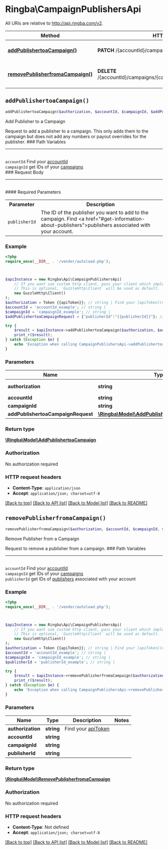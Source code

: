 # Ringba\CampaignPublishersApi

All URIs are relative to http://api.ringba.com/v2.

Method | HTTP request | Description
------------- | ------------- | -------------
[**addPublishertoaCampaign()**](CampaignPublishersApi.md#addPublishertoaCampaign) | **PATCH** /{accountId}/campaigns/{campaignId}/affiliates | Add Publisher to a Campaign
[**removePublisherfromaCampaign()**](CampaignPublishersApi.md#removePublisherfromaCampaign) | **DELETE** /{accountId}/campaigns/{campaignId}/affiliates/{publisherId} | Remove Publisher from a Campaign


## `addPublishertoaCampaign()`

```php
addPublishertoaCampaign($authorization, $accountId, $campaignId, $addPublishertoaCampaignRequest): \Ringba\Model\AddPublishertoaCampaign
```

Add Publisher to a Campaign

Request to add a publisher to a campaign. This only adds them to the campaign but does not add any numbers or payout overrides for the publisher.  ### Path Variables  <hr> <br>  ``accountId`` Find your [accountId](#get-your-account-information) <br>  `campaignId` get IDs of your [campaigns](#get-campaign-information) <br>  ### Request Body <hr> <br>  #### Required Parameters <table> <tr> <th>Parameter</th> <th>Description</th> </tr> <tr> <td><code>publisherId</code></td> <td>The ID of the publisher you want to add to the campaign. Find <a href=\"#get-information-about-publishers\">publishers</a> associated with your account.</td> </tr> </table>

### Example

```php
<?php
require_once(__DIR__ . '/vendor/autoload.php');



$apiInstance = new Ringba\Api\CampaignPublishersApi(
    // If you want use custom http client, pass your client which implements `GuzzleHttp\ClientInterface`.
    // This is optional, `GuzzleHttp\Client` will be used as default.
    new GuzzleHttp\Client()
);
$authorization = Token {{apiToken}}; // string | Find your [apiToken](#get-or-create-api-token)
$accountId = 'accountId_example'; // string | 
$campaignId = 'campaignId_example'; // string | 
$addPublishertoaCampaignRequest = {"publisherId":"{{publisherId}}"}; // \Ringba\Model\AddPublishertoaCampaignRequest | 

try {
    $result = $apiInstance->addPublishertoaCampaign($authorization, $accountId, $campaignId, $addPublishertoaCampaignRequest);
    print_r($result);
} catch (Exception $e) {
    echo 'Exception when calling CampaignPublishersApi->addPublishertoaCampaign: ', $e->getMessage(), PHP_EOL;
}
```

### Parameters

Name | Type | Description  | Notes
------------- | ------------- | ------------- | -------------
 **authorization** | **string**| Find your [apiToken](#get-or-create-api-token) |
 **accountId** | **string**|  |
 **campaignId** | **string**|  |
 **addPublishertoaCampaignRequest** | [**\Ringba\Model\AddPublishertoaCampaignRequest**](../Model/AddPublishertoaCampaignRequest.md)|  |

### Return type

[**\Ringba\Model\AddPublishertoaCampaign**](../Model/AddPublishertoaCampaign.md)

### Authorization

No authorization required

### HTTP request headers

- **Content-Type**: `application/json`
- **Accept**: `application/json; charset=utf-8`

[[Back to top]](#) [[Back to API list]](../../README.md#endpoints)
[[Back to Model list]](../../README.md#models)
[[Back to README]](../../README.md)

## `removePublisherfromaCampaign()`

```php
removePublisherfromaCampaign($authorization, $accountId, $campaignId, $publisherId): \Ringba\Model\RemovePublisherfromaCampaign
```

Remove Publisher from a Campaign

Request to remove a publisher from a campaign.  ### Path Variables  <hr> <br>  ``accountId`` Find your [accountId](#get-your-account-information) <br>  `campaignId` get IDs of your [campaigns](#get-campaign-information) <br>  `publisherId` get IDs of [publishers](#get-information-about-publishers) associated with your account

### Example

```php
<?php
require_once(__DIR__ . '/vendor/autoload.php');



$apiInstance = new Ringba\Api\CampaignPublishersApi(
    // If you want use custom http client, pass your client which implements `GuzzleHttp\ClientInterface`.
    // This is optional, `GuzzleHttp\Client` will be used as default.
    new GuzzleHttp\Client()
);
$authorization = Token {{apiToken}}; // string | Find your [apiToken](#get-or-create-api-token)
$accountId = 'accountId_example'; // string | 
$campaignId = 'campaignId_example'; // string | 
$publisherId = 'publisherId_example'; // string | 

try {
    $result = $apiInstance->removePublisherfromaCampaign($authorization, $accountId, $campaignId, $publisherId);
    print_r($result);
} catch (Exception $e) {
    echo 'Exception when calling CampaignPublishersApi->removePublisherfromaCampaign: ', $e->getMessage(), PHP_EOL;
}
```

### Parameters

Name | Type | Description  | Notes
------------- | ------------- | ------------- | -------------
 **authorization** | **string**| Find your [apiToken](#get-or-create-api-token) |
 **accountId** | **string**|  |
 **campaignId** | **string**|  |
 **publisherId** | **string**|  |

### Return type

[**\Ringba\Model\RemovePublisherfromaCampaign**](../Model/RemovePublisherfromaCampaign.md)

### Authorization

No authorization required

### HTTP request headers

- **Content-Type**: Not defined
- **Accept**: `application/json; charset=utf-8`

[[Back to top]](#) [[Back to API list]](../../README.md#endpoints)
[[Back to Model list]](../../README.md#models)
[[Back to README]](../../README.md)
